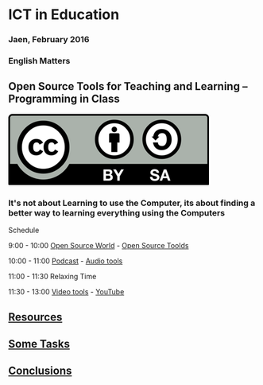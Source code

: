 # ICT in Education

### Jaen, February 2016

### English Matters

## Open Source Tools for Teaching and Learning – Programming in Class

![./Licencia CC.png](./images/Licencia_CC.png)

### It's not about Learning to use the Computer, its about finding a better way to learning everything using the Computers



Schedule

   9:00 - 10:00  [Open Source World](./OpenSourceWorld.md) -  [Open Source Toolds](./OpenSourceTools.md)

  10:00 - 11:00  [Podcast](./Podcast.md) - [Audio tools](./audioTools.md)

  11:00 - 11:30  Relaxing Time

  11:30 - 13:00  [Video tools](./Video.md) - [YouTube](./youtube.md)

## [Resources](./resources.md)

## [Some Tasks](./task.md)

## [Conclusions](./conclusions.md)
